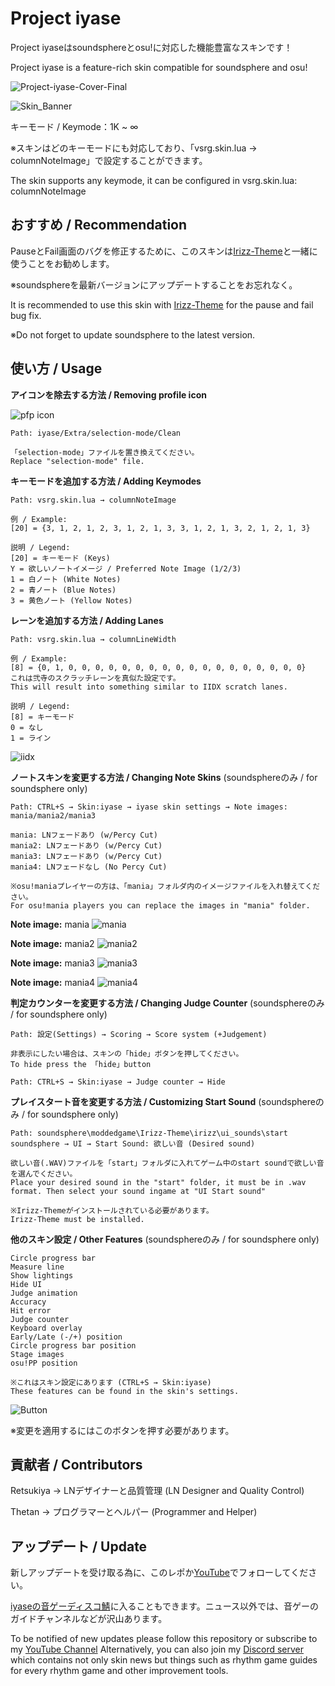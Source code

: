 # Project iyase
Project iyaseはsoundsphereとosu!に対応した機能豊富なスキンです！

Project iyase is a feature-rich skin compatible for soundsphere and osu!

![Project-iyase-Cover-Final](https://github.com/user-attachments/assets/f39f4cdc-22ba-4c30-925f-3c30154e8c45)


![Skin_Banner](https://github.com/iyaseotoge/Project-iyase/assets/168723509/13a1049a-c195-4469-9281-d67e738eb185)

キーモード / Keymode：1K ~ ∞

※スキンはどのキーモードにも対応しており、「vsrg.skin.lua → columnNoteImage」で設定することができます。

The skin supports any keymode, it can be configured in vsrg.skin.lua: columnNoteImage


## おすすめ / Recommendation
PauseとFail画面のバグを修正するために、このスキンは[Irizz-Theme](https://github.com/Thetan-ILW/Irizz-Theme)と一緒に使うことをお勧めします。

※soundsphereを最新バージョンにアップデートすることをお忘れなく。

It is recommended to use this skin with [Irizz-Theme](https://github.com/Thetan-ILW/Irizz-Theme) for the pause and fail bug fix.

※Do not forget to update soundsphere to the latest version.


## 使い方 / Usage

**アイコンを除去する方法 / Removing profile icon**

![pfp icon](https://github.com/user-attachments/assets/b926f8d5-c339-44c9-ba7a-29c08474c346)

```
Path: iyase/Extra/selection-mode/Clean

「selection-mode」ファイルを置き換えてください。
Replace "selection-mode" file.
```

**キーモードを追加する方法 / Adding Keymodes**
```
Path: vsrg.skin.lua → columnNoteImage

例 / Example:
[20] = {3, 1, 2, 1, 2, 3, 1, 2, 1, 3, 3, 1, 2, 1, 3, 2, 1, 2, 1, 3}

説明 / Legend:
[20] = キーモード (Keys)
Y = 欲しいノートイメージ / Preferred Note Image (1/2/3)
1 = 白ノート (White Notes)
2 = 青ノート (Blue Notes)
3 = 黄色ノート (Yellow Notes)
```
**レーンを追加する方法 / Adding Lanes**
```
Path: vsrg.skin.lua → columnLineWidth

例 / Example:
[8] = {0, 1, 0, 0, 0, 0, 0, 0, 0, 0, 0, 0, 0, 0, 0, 0, 0, 0, 0, 0}
これは弐寺のスクラッチレーンを真似た設定です。
This will result into something similar to IIDX scratch lanes.

説明 / Legend:
[8] = キーモード
0 = なし
1 = ライン
```
![iidx](https://github.com/iyaseotoge/Project-iyase/assets/168723509/cfd44fee-fe98-46fe-ac6b-4ad37d00af2f)

**ノートスキンを変更する方法 / Changing Note Skins** (soundsphereのみ / for soundsphere only)
```
Path: CTRL+S → Skin:iyase → iyase skin settings → Note images: mania/mania2/mania3

mania: LNフェードあり (w/Percy Cut)
mania2: LNフェードあり (w/Percy Cut)
mania3: LNフェードあり (w/Percy Cut)
mania4: LNフェードなし (No Percy Cut)

※osu!maniaプレイヤーの方は、「mania」フォルダ内のイメージファイルを入れ替えてください。
For osu!mania players you can replace the images in "mania" folder.
```
**Note image:** mania
![mania](https://github.com/iyaseotoge/Project-iyase/assets/168723509/5dcd3522-1b77-4efc-bd76-95c411854050)

**Note image:** mania2
![mania2](https://github.com/iyaseotoge/Project-iyase/assets/168723509/88a0626e-a85f-438a-a88e-03d7d94daa9e)

**Note image:** mania3
![mania3](https://github.com/iyaseotoge/Project-iyase/assets/168723509/873fc4da-210b-4462-9571-99b97a71ab28)

**Note image:** mania4
![mania4](https://github.com/iyaseotoge/Project-iyase/assets/168723509/b40fbe9c-020c-46cf-ab48-578fb95570de)

**判定カウンターを変更する方法 / Changing Judge Counter** (soundsphereのみ / for soundsphere only)
```
Path: 設定(Settings) → Scoring → Score system (+Judgement)

非表示にしたい場合は、スキンの「hide」ボタンを押してください。
To hide press the 「hide」button

Path: CTRL+S → Skin:iyase → Judge counter → Hide
```

**プレイスタート音を変更する方法 / Customizing Start Sound** (soundsphereのみ / for soundsphere only)
```
Path: soundsphere\moddedgame\Irizz-Theme\irizz\ui_sounds\start
soundsphere → UI → Start Sound: 欲しい音 (Desired sound)

欲しい音(.WAV)ファイルを「start」フォルダに入れてゲーム中のstart soundで欲しい音を選んでください。
Place your desired sound in the "start" folder, it must be in .wav format. Then select your sound ingame at "UI Start sound"

※Irizz-Themeがインストールされている必要があります。
Irizz-Theme must be installed.
```

**他のスキン設定 / Other Features** (soundsphereのみ / for soundsphere only)
```
Circle progress bar
Measure line
Show lightings
Hide UI
Judge animation
Accuracy
Hit error
Judge counter
Keyboard overlay
Early/Late (-/+) position
Circle progress bar position
Stage images
osu!PP position

※これはスキン設定にあります (CTRL+S → Skin:iyase)
These features can be found in the skin's settings.
```
![Button](https://github.com/iyaseotoge/Project-iyase/assets/168723509/7768291a-5380-4199-ab18-54110553149c)

※変更を適用するにはこのボタンを押す必要があります。

## 貢献者 / Contributors
Retsukiya → LNデザイナーと品質管理 (LN Designer and Quality Control)

Thetan → プログラマーとヘルパー (Programmer and Helper)

## アップデート / Update
新しアップデートを受け取る為に、このレポか[YouTube](https://www.youtube.com/@iyase_otoge)でフォローしてください。

[iyaseの音ゲーディスコ鯖](https://discord.gg/sxNMa5eWD3)に入ることもできます。ニュース以外では、音ゲーのガイドチャンネルなどが沢山あります。

To be notified of new updates please follow this repository or subscribe to my [YouTube Channel](https://www.youtube.com/@iyase_otoge)
Alternatively, you can also join my [Discord server](https://discord.gg/sxNMa5eWD3) which contains not only skin news but things such as rhythm game guides for every rhythm game and other improvement tools.
